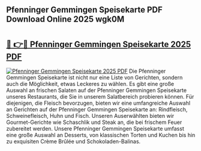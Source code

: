 ## Pfenninger Gemmingen Speisekarte PDF Download Online 2025 wgk0M

# <h2><a href="http://gc7eaf8.nevu.top/?p=Pfenninger+Gemmingen+Speisekarte">🔗 👉🔴 Pfenninger Gemmingen Speisekarte 2025 PDF</a></h2>

[![Pfenninger Gemmingen Speisekarte 2025 PDF](https://i.imgur.com/dBaPXMq.png)](http://gc7eaf8.nevu.top/?p=Pfenninger+Gemmingen+Speisekarte)
Die Pfenninger Gemmingen Speisekarte ist nicht nur eine Liste von Gerichten, sondern auch die Möglichkeit, etwas Leckeres zu wählen. Es gibt eine große Auswahl an frischen Salaten auf der Pfenninger Gemmingen Speisekarte unseres Restaurants, die Sie in unserem Salatbereich probieren können. Für diejenigen, die Fleisch bevorzugen, bieten wir eine umfangreiche Auswahl an Gerichten auf der Pfenninger Gemmingen Speisekarte an: Rindfleisch, Schweinefleisch, Huhn und Fisch. Unseren Auserwählten bieten wir Gourmet-Gerichte wie Schaschlik und Steak an, die bei frischem Feuer zubereitet werden. Unsere Pfenninger Gemmingen Speisekarte umfasst eine große Auswahl an Desserts, von klassischen Torten und Kuchen bis hin zu exquisiten Crème Brûlée und Schokoladen-Balinas.
